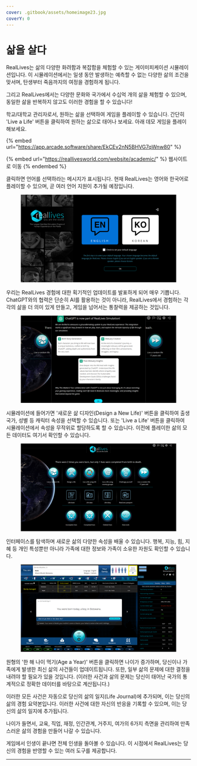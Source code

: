 ```yaml
---
cover: .gitbook/assets/homeimage23.jpg
coverY: 0
---
```


# 삶을 살다

RealLives는 삶의 다양한 화려함과 복잡함을 체험할 수 있는 게이미피케이션 시뮬레이션입니다. 이 시뮬레이션에서는 일생 동안 발생하는 예측할 수 없는 다양한 삶의 조건을 맞서며, 탄생부터 죽음까지의 여정을 경험하게 됩니다.

그리고 RealLives에서는 다양한 문화와 국가에서 수십억 개의 삶을 체험할 수 있으며, 동일한 삶을 반복하지 않고도 이러한 경험을 할 수 있습니다!

학교/대학교 관리자로서, 원하는 삶을 선택하여 게임을 플레이할 수 있습니다. 간단히 'Live a Life' 버튼을 클릭하여 원하는 삶으로 태어나 보세요. 아래 데모 게임을 플레이해보세요.

{% embed url="https://app.arcade.software/share/EkCEv2nN5BHVG7qWnw80" %}

{% embed url="https://reallivesworld.com/website/academic/" %}
웹사이트로 이동
{% endembed %}

클릭하면 언어를 선택하라는 메시지가 표시됩니다. 현재 RealLives는 영어와 한국어로 플레이할 수 있으며, 곧 여러 언어 지원이 추가될 예정입니다.

<figure><img src=".gitbook/assets/Screenshot 2024-03-11 132854.png" alt=""><figcaption></figcaption></figure>

우리는 RealLives 경험에 대한 획기적인 업데이트를 발표하게 되어 매우 기쁩니다. ChatGPT와의 협력은 단순히 AI를 활용하는 것이 아니라, RealLives에서 경험하는 각각의 삶을 더 의미 있게 만들고, 게임을 넘어서는 통찰력을 제공하는 것입니다.

<figure><img src=".gitbook/assets/Screenshot 2024-03-11 132903.png" alt=""><figcaption></figcaption></figure>

시뮬레이션에 들어가면 '새로운 삶 디자인(Design a New Life)' 버튼을 클릭하여 출생 국가, 성별 등 캐릭터 속성을 선택할 수 있습니다. 또는 'Live a Life' 버튼을 클릭하여 시뮬레이션에서 속성을 무작위로 할당하도록 할 수 있습니다. 이전에 플레이한 삶의 모든 데이터도 여기서 확인할 수 있습니다.

<figure><img src=".gitbook/assets/Screenshot 2024-03-11 132923.png" alt=""><figcaption></figcaption></figure>

인터페이스를 탐색하며 새로운 삶의 다양한 속성을 배울 수 있습니다. 행복, 지능, 힘, 지혜 등 개인 특성뿐만 아니라 가족에 대한 정보와 가족이 소유한 자원도 확인할 수 있습니다.

<figure><img src=".gitbook/assets/Screenshot 2024-03-11 133915.png" alt=""><figcaption></figcaption></figure>

원형의 '한 해 나이 먹기(Age a Year)' 버튼을 클릭하면 나이가 증가하며, 당신이나 가족에게 발생한 최신 삶의 사건들이 업데이트됩니다. 또한, 일부 삶의 문제에 대한 결정을 내려야 할 필요가 있을 것입니다. (이러한 사건과 삶의 문제는 당신이 태어난 국가의 통계적으로 정확한 데이터를 바탕으로 계산됩니다.)

이러한 모든 사건은 자동으로 당신의 삶의 일지(Life Journal)에 추가되며, 이는 당신의 삶의 경험 요약본입니다. 이러한 사건에 대한 자신의 반응을 기록할 수 있으며, 이는 당신의 삶의 일지에 추가됩니다.

나이가 들면서, 교육, 직업, 재정, 인간관계, 거주지, 여가의 6가지 측면을 관리하여 만족스러운 삶의 경험을 만들어 나갈 수 있습니다.

게임에서 인생이 끝나면 전체 인생을 돌아볼 수 있습니다. 이 시점에서 RealLives는 당신의 경험을 반영할 수 있는 여러 도구를 제공합니다.

***
